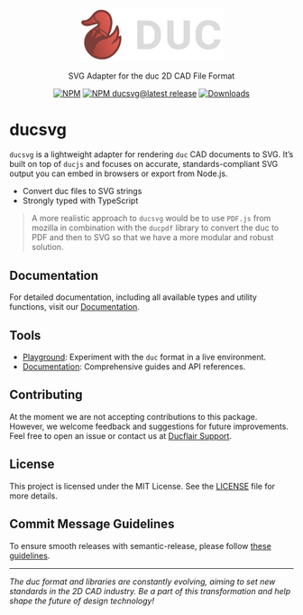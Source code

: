 <p align="center">
  <br/>
  <a href="https://duc.ducflair.com" target="_blank"><img width="256px" src="https://raw.githubusercontent.com/ducflair/assets/refs/heads/main/src/duc/duc-extended.png" /></a>
  <p align="center">SVG Adapter for the duc 2D CAD File Format</p>
  <p align="center" style="align: center;">
    <a href="https://www.npmjs.com/package/ducsvg"><img src="https://shields.io/badge/NPM-cc3534?logo=Npm&logoColor=white&style=round-square" alt="NPM" /></a>
    <a href="https://www.npmjs.com/package/ducsvg"><img src="https://img.shields.io/npm/v/ducsvg/latest?style=round-square&label=latest%20stable" alt="NPM ducsvg@latest release" /></a>
    <a href="https://www.npmtrends.com/ducsvg"><img src="https://img.shields.io/npm/dm/ducsvg?style=round-square&color=salmon" alt="Downloads" /></a>
  </p>
</p>

# ducsvg

`ducsvg` is a lightweight adapter for rendering `duc` CAD documents to SVG. It’s built on top of `ducjs` and focuses on accurate, standards-compliant SVG output you can embed in browsers or export from Node.js.

- Convert duc files to SVG strings
- Strongly typed with TypeScript

> A more realistic approach to `ducsvg` would be to use `PDF.js` from mozilla in combination with the `ducpdf` library to convert the duc to PDF and then to SVG so that we have a more modular and robust solution.

## Documentation

For detailed documentation, including all available types and utility functions, visit our [Documentation](https://duc.ducflair.com).

## Tools

- [Playground](https://ducflair.com/core): Experiment with the `duc` format in a live environment.
- [Documentation](https://duc.ducflair.com): Comprehensive guides and API references.

## Contributing

At the moment we are not accepting contributions to this package. However, we welcome feedback and suggestions for future improvements. Feel free to open an issue or contact us at [Ducflair Support](https://www.ducflair.com/support).

## License

This project is licensed under the MIT License. See the [LICENSE](./LICENSE) file for more details.


## Commit Message Guidelines

To ensure smooth releases with semantic-release, please follow [these guidelines](https://semantic-release.gitbook.io/semantic-release#how-does-it-work).

---

*The duc format and libraries are constantly evolving, aiming to set new standards in the 2D CAD industry. Be a part of this transformation and help shape the future of design technology!*